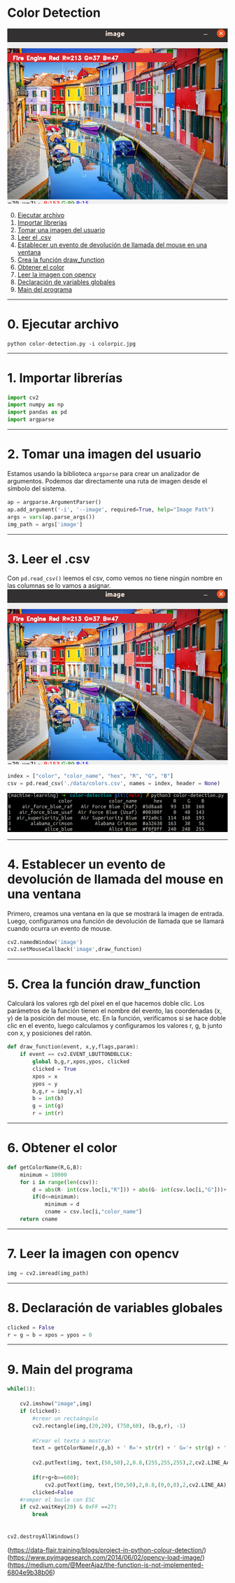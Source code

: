 # Color Detection
![img](./images/001.png)

0. [Ejecutar archivo](#schema0)
1. [Importar librerías](#schema1)
2. [Tomar una imagen del usuario](#schema2)
3. [Leer el .csv](#shema3)
4. [Establecer un evento de devolución de llamada del mouse en una ventana](#schema4)
5. [Crea la función draw_function](#schema5)
6. [Obtener el color](#schema6)
7. [Leer la imagen con opencv](#schema7)
8. [Declaración de variables globales](#schema8)
9. [Main del programa](#schema9)

<hr>

<a name="schema0"></a>

# 0. Ejecutar archivo
~~~
python color-detection.py -i colorpic.jpg
~~~
<hr>

<a name="schema1"></a>

# 1. Importar librerías
~~~python
import cv2
import numpy as np
import pandas as pd
import argparse

~~~
<hr>

<a name="schema2"></a>

# 2. Tomar una imagen del usuario
Estamos usando la biblioteca `argparse` para crear un analizador de argumentos. Podemos dar directamente una ruta de imagen desde el símbolo del sistema.

~~~python
ap = argparse.ArgumentParser()
ap.add_argument('-i', '--image', required=True, help="Image Path")
args = vars(ap.parse_args())
img_path = args['image']
~~~
<hr>

<a name="schema3"></a>

# 3. Leer el .csv
Con `pd.read_csv()` leemos el csv, como vemos no tiene ningún nombre en las columnas se lo vamos a asignar.
![csv](./images/001.png)
~~~python
index = ["color", "color_name", "hex", "R", "G", "B"]
csv = pd.read_csv('./data/colors.csv', names = index, header = None)
~~~
![csv](./images/002.png)

<hr>

<a name="schema4"></a>

# 4. Establecer un evento de devolución de llamada del mouse en una ventana
Primero, creamos una ventana en la que se mostrará la imagen de entrada. Luego, configuramos una función de devolución de llamada que se llamará cuando ocurra un evento de mouse.
~~~python
cv2.namedWindow('image')
cv2.setMouseCallback('image',draw_function)
~~~
<hr>

<a name="schema5"></a>


# 5. Crea la función draw_function
Calculará los valores rgb del píxel en el que hacemos doble clic. Los parámetros de la función tienen el nombre del evento, las coordenadas (x, y) de la posición del mouse, etc. En la función, verificamos si se hace doble clic en el evento, luego calculamos y configuramos los valores r, g, b junto con x, y posiciones del ratón.

~~~python
def draw_function(event, x,y,flags,param):
    if event == cv2.EVENT_LBUTTONDBLCLK:
        global b,g,r,xpos,ypos, clicked
        clicked = True
        xpos = x
        ypos = y
        b,g,r = img[y,x]
        b = int(b)
        g = int(g)
        r = int(r)
~~~
<hr>

<a name="schema6"></a>

# 6. Obtener el color

~~~python
def getColorName(R,G,B):
    minimum = 10000
    for i in range(len(csv)):
        d = abs(R- int(csv.loc[i,"R"])) + abs(G- int(csv.loc[i,"G"]))+ abs(B- int(csv.loc[i,"B"]))
        if(d<=minimum):
            minimum = d
            cname = csv.loc[i,"color_name"]
    return cname
~~~
<hr>

<a name="schema7"></a>

# 7. Leer la imagen con opencv
~~~python
img = cv2.imread(img_path)
~~~
<hr>

<a name="schema8"></a>

# 8. Declaración de variables globales
~~~python
clicked = False
r = g = b = xpos = ypos = 0
~~~
<hr>

<a name="schema9"></a>

# 9. Main del programa

~~~python
while(1):
    
    cv2.imshow("image",img)
    if (clicked):
        #crear un rectaángulo
        cv2.rectangle(img,(20,20), (750,60), (b,g,r), -1)

        #Crear el texto a mostrar
        text = getColorName(r,g,b) + ' R='+ str(r) + ' G='+ str(g) + ' B='+ str(b)
        
        cv2.putText(img, text,(50,50),2,0.8,(255,255,255),2,cv2.LINE_AA)
  
        if(r+g+b>=600):
            cv2.putText(img, text,(50,50),2,0.8,(0,0,0),2,cv2.LINE_AA)
        clicked=False
    #romper el bucle con ESC 
    if cv2.waitKey(20) & 0xFF ==27:
        break


cv2.destroyAllWindows()

~~~

















(https://data-flair.training/blogs/project-in-python-colour-detection/)
(https://www.pyimagesearch.com/2014/06/02/opencv-load-image/)
(https://medium.com/@MeerAjaz/the-function-is-not-implemented-6804e9b38b06)
